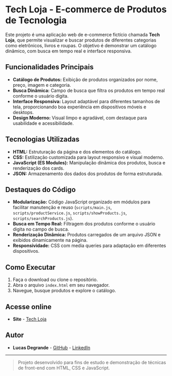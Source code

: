 # Tech Loja - E-commerce de Produtos de Tecnologia

Este projeto é uma aplicação web de e-commerce fictício chamada **Tech Loja**, que permite visualizar e buscar produtos de diferentes categorias como eletrônicos, livros e roupas. O objetivo é demonstrar um catálogo dinâmico, com busca em tempo real e interface responsiva.

## Funcionalidades Principais

- **Catálogo de Produtos:** Exibição de produtos organizados por nome, preço, imagem e categoria.
- **Busca Dinâmica:** Campo de busca que filtra os produtos em tempo real conforme o usuário digita.
- **Interface Responsiva:** Layout adaptável para diferentes tamanhos de tela, proporcionando boa experiência em dispositivos móveis e desktops.
- **Design Moderno:** Visual limpo e agradável, com destaque para usabilidade e acessibilidade.

## Tecnologias Utilizadas

- **HTML:** Estruturação da página e dos elementos do catálogo.
- **CSS:** Estilização customizada para layout responsivo e visual moderno.
- **JavaScript (ES Modules):** Manipulação dinâmica dos produtos, busca e renderização dos cards.
- **JSON:** Armazenamento dos dados dos produtos de forma estruturada.

## Destaques do Código

- **Modularização:** Código JavaScript organizado em módulos para facilitar manutenção e reuso (`scripts/main.js`, `scripts/productService.js`, `scripts/showProducts.js`, `scripts/searchProducts.js`).
- **Busca em Tempo Real:** Filtragem dos produtos conforme o usuário digita no campo de busca.
- **Renderização Dinâmica:** Produtos carregados de um arquivo JSON e exibidos dinamicamente na página.
- **Responsividade:** CSS com media queries para adaptação em diferentes dispositivos.

## Como Executar

1. Faça o download ou clone o repositório.
2. Abra o arquivo `index.html` em seu navegador.
3. Navegue, busque produtos e explore o catálogo.

## Acesse online
- **Site** - [Tech Loja](https://degrandelucas.github.io/TechStore_Ecommerce/)

## Autor

- **Lucas Degrande** - [GitHub](https://github.com/degrandelucas) - [LinkedIn](https://www.linkedin.com/in/lucasdegrande/)

---

> Projeto desenvolvido para fins de estudo e demonstração de técnicas de front-end com HTML, CSS e JavaScript.